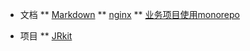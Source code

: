 * 文档
** [Markdown](/dosc/markdown.md)
** [nginx](/dosc/nginx.md)
** [业务项目使用monorepo](/dosc/monorepo.md)

* 项目
** [JRkit](/project/jrkit.md)